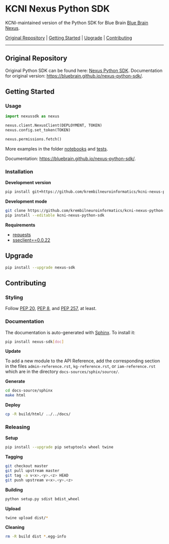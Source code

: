# KCNI Nexus Python SDK

KCNI-maintained version of the Python SDK for Blue Brain [Blue Brain Nexus](https://github.com/BlueBrain/nexus).

[Original Repository](#original-repository) |
[Getting Started](#getting-started) |
[Upgrade](#upgrade) |
[Contributing](#contributing)

---

## Original Repository

Original Python SDK can be found here: [Nexus Python SDK](https://github.com/BlueBrain/nexus-python-sdk).
Documentation for original version: https://bluebrain.github.io/nexus-python-sdk/.

## Getting Started

### Usage

````python
import nexussdk as nexus

nexus.client.NexusClient(DEPLOYMENT, TOKEN)
nexus.config.set_token(TOKEN)

nexus.permissions.fetch()
````

More examples in the folder [notebooks](./notebooks) and [tests](./tests).

Documentation: https://bluebrain.github.io/nexus-python-sdk/.

### Installation

**Development version**

```bash
pip install git+https://github.com/krembilneuroinformatics/kcni-nexus-python-sdk
```

**Development mode**

```bash
git clone https://github.com/krembilneuroinformatics/kcni-nexus-python-sdk
pip install --editable kcni-nexus-python-sdk
```

**Requirements**

- [requests](http://docs.python-requests.org)
- [sseclient==0.0.22](https://pypi.org/project/sseclient/0.0.22/)

## Upgrade

```bash
pip install --upgrade nexus-sdk
```

## Contributing

### Styling

Follow [PEP 20](https://www.python.org/dev/peps/pep-0020/),
[PEP 8](https://www.python.org/dev/peps/pep-0008/), and
[PEP 257](https://www.python.org/dev/peps/pep-0257/), at least.

### Documentation

The documentation is auto-generated with [Sphinx](http://www.sphinx-doc.org).
To install it:

```bash
pip install nexus-sdk[doc]
```

**Update**

To add a new module to the API Reference, add the corresponding section in the
files `admin-reference.rst`, `kg-reference.rst`, or `iam-reference.rst` which 
are in the directory `docs-sources/sphix/source/`.

**Generate**

```bash
cd docs-source/sphinx
make html
```

**Deploy**

```bash
cp -R build/html/ ../../docs/
```

### Releasing

**Setup**

```bash
pip install --upgrade pip setuptools wheel twine
```

**Tagging**

```bash
git checkout master
git pull upstream master
git tag -a v<x>.<y>.<z> HEAD
git push upstream v<x>.<y>.<z>
```

**Building**

```bash
python setup.py sdist bdist_wheel
```

**Upload**

```bash
twine upload dist/*
```

**Cleaning**

```bash
rm -R build dist *.egg-info
```
